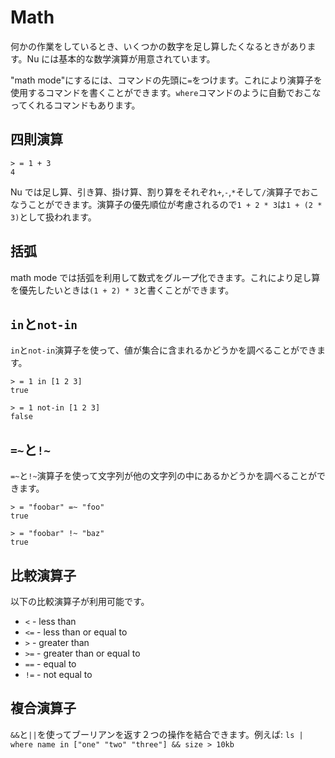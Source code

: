 # Math

何かの作業をしているとき、いくつかの数字を足し算したくなるときがあります。Nu には基本的な数学演算が用意されています。

"math mode"にするには、コマンドの先頭に`=`をつけます。これにより演算子を使用するコマンドを書くことができます。`where`コマンドのように自動でおこなってくれるコマンドもあります。

## 四則演算

```
> = 1 + 3
4
```

Nu では足し算、引き算、掛け算、割り算をそれぞれ`+`,`-`,`*`そして`/`演算子でおこなうことができます。演算子の優先順位が考慮されるので`1 + 2 * 3`は`1 + (2 * 3)`として扱われます。

## 括弧

math mode では括弧を利用して数式をグループ化できます。これにより足し算を優先したいときは`(1 + 2) * 3`と書くことができます。

## `in`と`not-in`

`in`と`not-in`演算子を使って、値が集合に含まれるかどうかを調べることができます。

```
> = 1 in [1 2 3]
true
```

```
> = 1 not-in [1 2 3]
false
```

## `=~`と`!~`

`=~`と`!~`演算子を使って文字列が他の文字列の中にあるかどうかを調べることができます。

```
> = "foobar" =~ "foo"
true
```

```
> = "foobar" !~ "baz"
true
```

## 比較演算子

以下の比較演算子が利用可能です。

- `<` - less than
- `<=` - less than or equal to
- `>` - greater than
- `>=` - greater than or equal to
- `==` - equal to
- `!=` - not equal to

## 複合演算子

`&&`と`||`を使ってブーリアンを返す２つの操作を結合できます。例えば: `ls | where name in ["one" "two" "three"] && size > 10kb`
